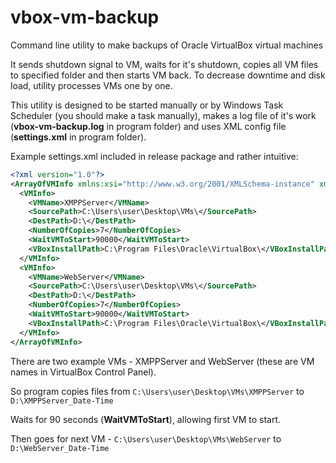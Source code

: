 # vbox-vm-backup

Command line utility to make backups of Oracle VirtualBox virtual machines

It sends shutdown signal to VM, waits for it's shutdown, copies all VM files to specified folder and then starts VM back. 
To decrease downtime and disk load, utility processes VMs one by one. 

This utility is designed to be started manually or by Windows Task Scheduler (you should make a task manually), makes a log file of it's work (**vbox-vm-backup.log** in program folder) and uses XML config file (**settings.xml** in program folder).

Example settings.xml included in release package and rather intuitive:

```XML
<?xml version="1.0"?>
<ArrayOfVMInfo xmlns:xsi="http://www.w3.org/2001/XMLSchema-instance" xmlns:xsd="http://www.w3.org/2001/XMLSchema">
  <VMInfo>
    <VMName>XMPPServer</VMName>
    <SourcePath>C:\Users\user\Desktop\VMs\</SourcePath>
    <DestPath>D:\</DestPath>
    <NumberOfCopies>7</NumberOfCopies>
    <WaitVMToStart>90000</WaitVMToStart>
    <VBoxInstallPath>C:\Program Files\Oracle\VirtualBox\</VBoxInstallPath>
  </VMInfo>
  <VMInfo>
    <VMName>WebServer</VMName>
    <SourcePath>C:\Users\user\Desktop\VMs\</SourcePath>
    <DestPath>D:\</DestPath>
    <NumberOfCopies>7</NumberOfCopies>
    <WaitVMToStart>90000</WaitVMToStart>
    <VBoxInstallPath>C:\Program Files\Oracle\VirtualBox\</VBoxInstallPath>
  </VMInfo>
</ArrayOfVMInfo>
```

There are two example VMs - XMPPServer and WebServer (these are VM names in VirtualBox Control Panel).

So program copies files from `C:\Users\user\Desktop\VMs\XMPPServer` to `D:\XMPPServer_Date-Time`

Waits for 90 seconds (**WaitVMToStart**), allowing first VM to start.

Then goes for next VM - `C:\Users\user\Desktop\VMs\WebServer` to `D:\WebServer_Date-Time`
